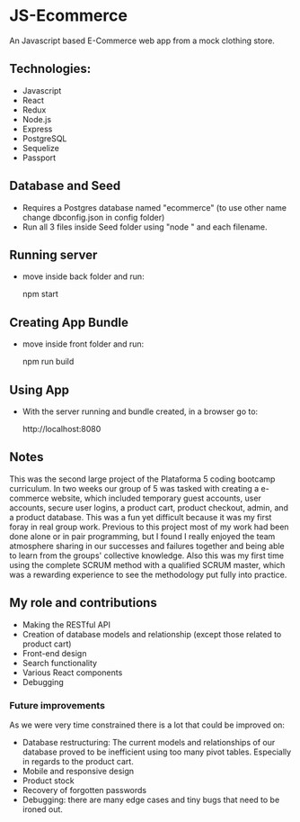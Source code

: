 # JS-Ecommerce
An Javascript based E-Commerce web app from a mock clothing store.

## Technologies:

* Javascript
* React
* Redux
* Node.js
* Express
* PostgreSQL
* Sequelize
* Passport

## Database and Seed
 
* Requires a Postgres database named "ecommerce" (to use other name change dbconfig.json in config folder)
* Run all 3 files inside Seed folder using "node " and each filename.

## Running server

* move inside back folder and run:

    npm start
    
## Creating App Bundle

* move inside front folder and run:

    npm run build

## Using App

* With the server running and bundle created, in a browser go to:
    
    http://localhost:8080
    
## Notes

This was the second large project of the Plataforma 5 coding bootcamp curriculum. In two weeks our group of 5 was tasked with creating a e-commerce website, which included temporary guest accounts, user accounts, secure user logins, a product cart, product checkout, admin, and a product database. This was a fun yet difficult because it was my first foray in real group work. Previous to this project most of my work had been done alone or in pair programming, but I found I really enjoyed the team atmosphere sharing in our successes and failures together and being able to learn from the groups' collective knowledge. Also this was my first time using the complete SCRUM method with a qualified SCRUM master, which was a rewarding experience to see the methodology put fully into practice.  

## My role and contributions

* Making the RESTful API
* Creation of database models and relationship (except those related to product cart)
* Front-end design
* Search functionality
* Various React components
* Debugging

### Future improvements

As we were very time constrained there is a lot that could be improved on:

* Database restructuring: The current models and relationships of our database proved to be inefficient using too many pivot tables. Especially in regards to the product cart. 
* Mobile and responsive design
* Product stock
* Recovery of forgotten passwords
* Debugging: there are many edge cases and tiny bugs that need to be ironed out.
